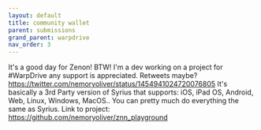 ```yaml
---
layout: default
title: community wallet
parent: submissions
grand_parent: warpdrive
nav_order: 3
---
```


It's a good day for Zenon! BTW! I'm a dev working on a project for #WarpDrive any support is appreciated. Retweets maybe? <https://twitter.com/nemoryoliver/status/1454941024720076805> It's basically a 3rd Party version of Syrius that supports: iOS, iPad OS, Android, Web, Linux, Windows, MacOS.. You can pretty much do everything the same as Syrius. Link to project: <https://github.com/nemoryoliver/znn_playground>
